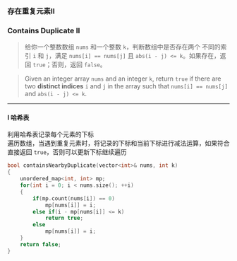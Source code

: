 ### 存在重复元素II
### Contains Duplicate II

> 给你一个整数数组 `nums` 和一个整数 `k`，判断数组中是否存在两个 不同的索引 `i` 和 `j`，满足 `nums[i] == nums[j]` 且 `abs(i - j) <= k`。如果存在，返回 `true`；否则，返回 `false`。  

> Given an integer array `nums` and an integer `k`, return `true` if there are two **distinct indices** `i` and `j` in the array such that `nums[i] == nums[j]` and `abs(i - j) <= k`.  

----------

#### I 哈希表

利用哈希表记录每个元素的下标  
遍历数组，当遇到重复元素时，将记录的下标和当前下标进行减法运算，如果符合直接返回 `true`，否则可以更新下标继续遍历  

```cpp
bool containsNearbyDuplicate(vector<int>& nums, int k) 
{
    unordered_map<int, int> mp;
    for(int i = 0; i < nums.size(); ++i)
    {
        if(mp.count(nums[i]) == 0)
            mp[nums[i]] = i;
        else if(i - mp[nums[i]] <= k)
            return true;
        else
            mp[nums[i]] = i;
    }
    return false;
}
```
